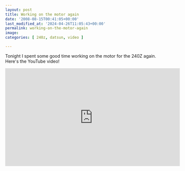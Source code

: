```yaml
---
layout: post
title: Working on the motor again
date: '2008-08-15T00:41:05+00:00'
last_modified_at: '2024-04-26T11:05:43+00:00'
permalink: working-on-the-motor-again
image: 
categories: [ 240z, datsun, video ]

---
```

Tonight I spent some good time working on the motor for the 240Z again. Here's the YouTube video!

<iframe width="560" height="315" src="https://www.youtube.com/embed/xGsn6qp57xw?si=Bz7JS-Pec2GNYFqY" title="YouTube video player" frameborder="0" allow="accelerometer; autoplay; clipboard-write; encrypted-media; gyroscope; picture-in-picture; web-share" referrerpolicy="strict-origin-when-cross-origin" allowfullscreen></iframe>


